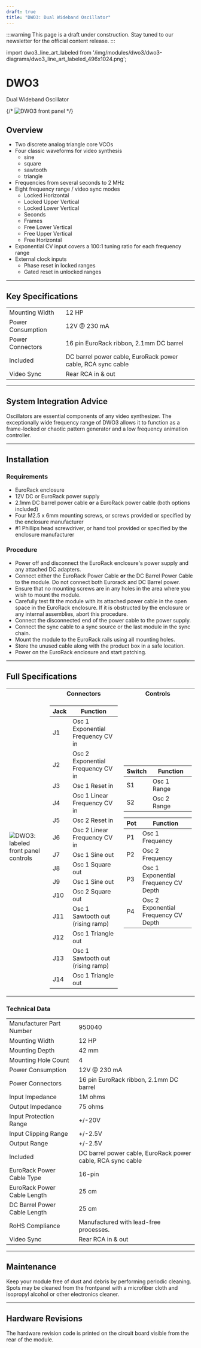 ```yaml
---
draft: true
title: "DWO3: Dual Wideband Oscillator"
---
```


:::warning
This page is a draft under construction. Stay tuned to our newsletter for the official content release.
:::

<!--
import dwo3_frontpanel from '/img/modules/dwo3/dwo3-diagrams/dwo3_frontpanel.png';
-->

import dwo3_line_art_labeled from '/img/modules/dwo3/dwo3-diagrams/dwo3_line_art_labeled_496x1024.png';

# DWO3
<span class="head2_nolink">Dual Wideband Oscillator</span>

{/*
<img src={dwo3_frontpanel} alt="DWO3 front panel" />
*/}

## Overview

- Two discrete analog triangle core VCOs
- Four classic waveforms for video synthesis
  - sine
  - square
  - sawtooth
  - triangle
- Frequencies from several seconds to 2 MHz
- Eight frequency range / video sync modes
  - Locked Horizontal
  - Locked Upper Vertical 
  - Locked Lower Vertical 
  - Seconds
  - Frames
  - Free Lower Vertical
  - Free Upper Vertical
  - Free Horizontal
- Exponential CV input covers a 100:1 tuning ratio for each frequency range
- External clock inputs
  - Phase reset in locked ranges
  - Gated reset in unlocked ranges

---

## Key Specifications

|                   |                                                                                 |
| ----------------- | ------------------------------------------------------------------------------- |
| Mounting Width    | 12 HP                                                                           |
| Power Consumption | 12V @ 230 mA                                                                    |
| Power Connectors  | 16 pin EuroRack ribbon, 2.1mm DC barrel                                         |
| Included          | DC barrel power cable, EuroRack power cable, RCA sync cable                     |
| Video Sync        | Rear RCA in & out                                                               |

---

## System Integration Advice

Oscillators are essential components of any video synthesizer. The exceptionally wide frequency range of DWO3 allows it to function as a frame-locked or chaotic pattern generator and a low frequency animation controller.

<!--

## Controls, Connectors & Indicators

TODO

---

## Operation

TODO

---

## Example Patches

TODO

-->

---

## Installation

<!--
<img src={dwo3_mounting_power_sync} alt="DWO3 installation" />
-->

### Requirements

* EuroRack enclosure
* 12V DC or EuroRack power supply
* 2.1mm DC barrel power cable **or** a EuroRack power cable (both options included)
* Four M2.5 x 6mm mounting screws, or screws provided or specified by the enclosure manufacturer
* #1 Phillips head screwdriver, or hand tool provided or specified by the enclosure manufacturer

### Procedure

* Power off and disconnect the EuroRack enclosure's power supply and any attached DC adapters.
* Connect either the EuroRack Power Cable **or** the DC Barrel Power Cable to the module. Do not connect both Eurorack and DC Barrel power.
* Ensure that no mounting screws are in any holes in the area where you wish to mount the module.
* Carefully test fit the module with its attached power cable in the open space in the EuroRack enclosure. If it is obstructed by the enclosure or any internal assemblies, abort this procedure.
* Connect the disconnected end of the power cable to the power supply.
* Connect the sync cable to a sync source or the last module in the sync chain.
* Mount the module to the EuroRack rails using all mounting holes.
* Store the unused cable along with the product box in a safe location. 
* Power on the EuroRack enclosure and start patching.

---

## Full Specifications

<table>

<tr><th>&nbsp;</th><th>Connectors</th><th>Controls</th></tr>
<tr><td>

<img src={dwo3_line_art_labeled} alt="DWO3: labeled front panel controls" />

</td><td>

| Jack | Function                               |
|------|----------------------------------------|
| J1   | Osc 1 Exponential Frequency CV in      |
| J2   | Osc 2 Exponential Frequency CV in      |
| J3   | Osc 1 Reset in                         |
| J4   | Osc 1 Linear <br />Frequency CV in     |
| J5   | Osc 2 Reset in                         |
| J6   | Osc 2 Linear <br />Frequency CV in     |
| J7   | Osc 1 Sine out                         |
| J8   | Osc 1 Square out                       |
| J9   | Osc 1 Sine out                         |
| J10  | Osc 2 Square out                       |
| J11  | Osc 1 Sawtooth out <br />(rising ramp) |
| J12  | Osc 1 Triangle out                     |
| J13  | Osc 1 Sawtooth out <br />(rising ramp) |
| J14  | Osc 1 Triangle out                     |

</td><td>

| Switch | Function         |
|--------|------------------|
| S1     | Osc 1 Range      |
| S2     | Osc 2 Range      |

| Pot    | Function                             |
|--------|--------------------------------------|
| P1     | Osc 1 Frequency                      |
| P2     | Osc 2 Frequency                      |
| P3     | Osc 1 Exponential Frequency CV Depth |
| P4     | Osc 2 Exponential Frequency CV Depth |

</td></tr></table>

### Technical Data

|                              |                                                                                 |
| ---------------------------- | ------------------------------------------------------------------------------- |
| Manufacturer Part Number     | 950040                                                                          |
| Mounting Width               | 12 HP                                                                           |
| Mounting Depth               | 42 mm                                                                           |
| Mounting Hole Count          | 4                                                                               |
| Power Consumption            | 12V @ 230 mA                                                                    |
| Power Connectors             | 16 pin EuroRack ribbon, 2.1mm DC barrel                                         |
| Input Impedance              | 1M ohms                                                                         |
| Output Impedance             | 75 ohms                                                                         |
| Input Protection Range       | +/-20V                                                                          |
| Input Clipping Range         | +/-2.5V                                                                         |
| Output Range                 | +/-2.5V                                                                         |
| Included                     | DC barrel power cable, EuroRack power cable, RCA sync cable                     |
| EuroRack Power Cable Type    | 16-pin                                                                          |
| EuroRack Power Cable Length  | 25 cm                                                                           |
| DC Barrel Power Cable Length | 25 cm                                                                           |
| RoHS Compliance              | Manufactured with lead-free processes.                                          |
| Video Sync                   | Rear RCA in & out                                                               |

<!--
| Pronunciation                |                                                                                 |
| Propagation Delay            | TODO                                                                            |
| Bandwidth @ -3dB             | TODO                                                                            |
| Module Width                 | TODO mm                                                                         |
| Module Height                | TODO mm                                                                         |
| Module Depth                 | TODO mm                                                                         |
| Product Box Width            | TODO in / TODO mm                                                               |
| Product Box Height           | TODO in / TODO mm                                                               |
| Product Box Depth            | TODO in / TODO mm                                                               |
| Product Weight               | TODO                                                                            |
-->

---

<!--
## Calibration

Calibration is not required for this module.

---
-->

## Maintenance

Keep your module free of dust and debris by performing periodic cleaning. Spots may be cleaned from the frontpanel with a microfiber cloth and isopropyl alcohol or other electronics cleaner.

---

<!-- ## Troubleshooting -->

## Hardware Revisions

The hardware revision code is printed on the circuit board visible from the rear of the module.
